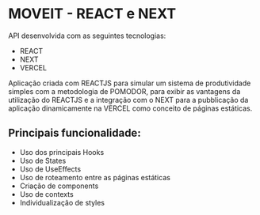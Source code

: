 # MOVEIT - REACT e NEXT
API desenvolvida com as seguintes tecnologias:
 - REACT
 - NEXT
 - VERCEL
 
Aplicação criada com REACTJS para simular um sistema de produtividade simples com a metodologia de POMODOR, para exibir as vantagens da utilização do REACTJS e a integração com o NEXT para a pubblicação da aplicação dinamicamente na VERCEL como conceito de páginas estáticas.

## Principais funcionalidade:

* Uso dos principais Hooks
* Uso de States
* Uso de UseEffects
* Uso de roteamento entre as páginas estáticas
* Criação de components
* Uso de contexts
* Individualização de styles
